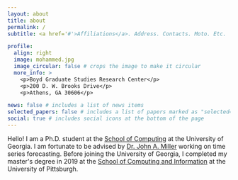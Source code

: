 ```yaml
---
layout: about
title: about
permalink: /
subtitle: <a href='#'>Affiliations</a>. Address. Contacts. Moto. Etc.

profile:
  align: right
  image: mohammed.jpg
  image_circular: false # crops the image to make it circular
  more_info: >
    <p>Boyd Graduate Studies Research Center</p>
    <p>200 D. W. Brooks Drive</p>
    <p>Athens, GA 30606</p>

news: false # includes a list of news items 
selected_papers: false # includes a list of papers marked as "selected={true}"
social: true # includes social icons at the bottom of the page
---
```


Hello! I am a Ph.D. student at the [School of Computing](https://computing.uga.edu/) at the University of Georgia. I am fortunate to be advised by [Dr. John A. Miller](https://cobweb.cs.uga.edu/~jam/) working on time series forecasting. Before joining the University of Georgia, I completed my master's degree in 2019 at the [School of Computing and Information](https://www.sci.pitt.edu/) at the University of Pittsburgh.

